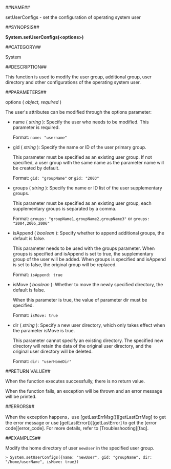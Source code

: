 
##NAME##

setUserConfigs - set the configuration of operating system user

##SYNOPSIS##

**System.setUserConfigs(\<options\>)**

##CATEGORY##

System

##DESCRIPTION##

This function is used to modify the user group, additional group, user directory and other configurations of the operating system user.

##PARAMETERS##

options ( *object, required* )

The user's attributes can be modified through the options parameter:

- name ( *string* ): Specify the user who needs to be modified. This parameter is required.

    Format: `name: "username"`

- gid ( *string* ): Specify the name or ID of the user primary group.

    This parameter must be specified as an existing user group. If not specified, a user group with the same name as the parameter name will be created by default.

    Format: `gid: "groupName"` or `gid: "2003"`

- groups ( *string* ): Specify the name or ID list of the user supplementary groups.

    This parameter must be specified as an existing user group, each supplementary groups is separated by a comma.

    Format: `groups: "groupName1,groupName2,groupName3"` or `groups: "2004,2005,2006"`

- isAppend ( *boolean* ): Specify whether to append additional groups, the default is false.

    This parameter needs to be used with the groups parameter. When groups is specified and isAppend is set to true, the supplementary group of the user will be added. When groups is specified and isAppend is set to false, the original group will be replaced.

    Format: `isAppend: true`

- isMove ( *boolean* ): Whether to move the newly specified directory, the default is false.

    When this parameter is true, the value of parameter dir must be specified.

    Format: `isMove: true`

- dir ( *string* ): Specify a new user directory, which only takes effect when the parameter isMove is true.

    This parameter cannot specify an existing directory. The specified new directory will retain the data of the original user directory, and the original user directory will be deleted.

    Format: `dir: "userHomeDir"`

##RETURN VALUE##

When the function executes successfully, there is no return value.

When the function fails, an exception will be thrown and an error message will be printed.

##ERRORS##

When the exception happens，use [getLastErrMsg()][getLastErrMsg] to get the error message or use [getLastError()][getLastError] to get the [error code][error_code]. For more details, refer to [Troubleshooting][faq].

##EXAMPLES##

Modify the home directory of user `newUser` in the specified user group.

```lang-javascript
> System.setUserConfigs({name: "newUser", gid: "groupName", dir: "/home/userName", isMove: true})
```



[^_^]:
    links
[getLastErrMsg]:manual/Manual/Sequoiadb_Command/Global/getLastErrMsg.md
[getLastError]:manual/Manual/Sequoiadb_Command/Global/getLastError.md
[error_code]:manual/Manual/Sequoiadb_error_code.md
[faq]:manual/FAQ/faq_sdb.md